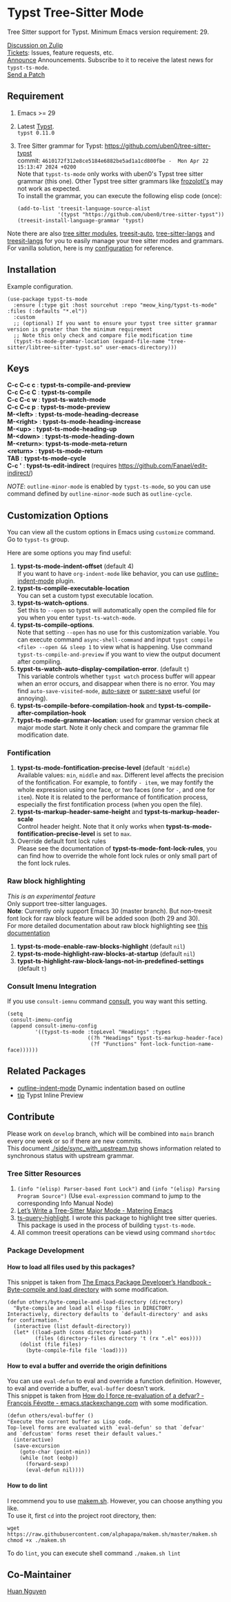 # Typst Tree-Sitter Mode

Tree Sitter support for Typst. Minimum Emacs version requirement: 29.  

[Discussion on Zulip](https://meow-place.zulipchat.com/)  
[Tickets](https://todo.sr.ht/~meow_king/typst-ts-mode): Issues, feature requests, etc.  
[Announce](https://lists.sr.ht/~meow_king/typst-ts-mode-announce) Announcements. Subscribe to it to receive the latest news for `typst-ts-mode`.  
[Send a Patch](https://lists.sr.ht/~meow_king/typst-ts-mode-dev)  

## Requirement

1. Emacs >= 29

2. Latest [Typst](https://github.com/typst/typst).  
`typst 0.11.0`

3. Tree Sitter grammar for Typst: https://github.com/uben0/tree-sitter-typst  
   commit: `4610172f312e8ce5184e6882be5ad1a1cd800fbe -  Mon Apr 22 15:13:47 2024 +0200`  
   Note that `typst-ts-mode` only works with uben0's Typst tree sitter grammar (this one). Other Typst tree sitter grammars like [frozolotl's](https://github.com/frozolotl/tree-sitter-typst) may not work as expected.  
   To install the grammar, you can execute the following elisp code (once):  

   ``` emacs-lisp
   (add-to-list 'treesit-language-source-alist
                '(typst "https://github.com/uben0/tree-sitter-typst"))
   (treesit-install-language-grammar 'typst)
   ```

Note there are also [tree sitter modules](https://github.com/casouri/tree-sitter-module), [treesit-auto](https://github.com/renzmann/treesit-auto), [tree-sitter-langs](https://github.com/emacs-tree-sitter/tree-sitter-langs) and [treesit-langs](https://github.com/kiennq/treesit-langs) for you to easily manage your tree sitter modes and grammars. For vanilla solution, here is my [configuration](https://github.com/Ziqi-Yang/.emacs.d/blob/main/languages/l-treesit.el) for reference.

## Installation

Example configuration.
``` emacs-lisp
(use-package typst-ts-mode
  :ensure (:type git :host sourcehut :repo "meow_king/typst-ts-mode" :files (:defaults "*.el"))
  :custom
  ;; (optional) If you want to ensure your typst tree sitter grammar version is greater than the minimum requirement
  ;; Note this only check and compare file modification time
  (typst-ts-mode-grammar-location (expand-file-name "tree-sitter/libtree-sitter-typst.so" user-emacs-directory)))
```

## Keys

**C-c C-c c**   : **typst-ts-compile-and-preview**  
**C-c C-c C**   : **typst-ts-compile**  
**C-c C-c w**   : **typst-ts-watch-mode**  
**C-c C-c p**   : **typst-ts-mode-preview**  
**M-\<left\>**  : **typst-ts-mode-heading-decrease**  
**M-\<right\>** : **typst-ts-mode-heading-increase**  
**M-\<up\>**    : **typst-ts-mode-heading-up**  
**M-\<down\>**  : **typst-ts-mode-heading-down**  
**M-\<return\>**: **typst-ts-mode-meta-return**  
**\<return\>**  : **typst-ts-mode-return**  
**TAB**         : **typst-ts-mode-cycle**  
**C-c '**       : **typst-ts-edit-indirect** (requires <https://github.com/Fanael/edit-indirect/>)

*NOTE*: `outline-minor-mode` is enabled by `typst-ts-mode`, so you can use command 
defined by `outline-minor-mode` such as `outline-cycle`.

## Customization Options

You can view all the custom options in Emacs using `customize` command. Go to `typst-ts` group.  

Here are some options you may find useful:  
1. **typst-ts-mode-indent-offset** (default 4)  
   If you want to have `org-indent-mode` like behavior, you can use [outline-indent-mode](https://sr.ht/~meow_king/outline-indent-mode/) plugin.
2. **typst-ts-compile-executable-location**  
   You can set a custom typst executable location.
3. **typst-ts-watch-options**.  
   Set this to `--open` so typst will automatically open the compiled file for you when you enter `typst-ts-watch-mode`.
4. **typst-ts-compile-options**.  
   Note that setting `--open` has no use for this customization variable. You can execute command `async-shell-command` and input `typst compile <file> --open && sleep 1` to view what is happening. Use command `typst-ts-compile-and-preview` if you want to view the output document after compiling.
5. **typst-ts-watch-auto-display-compilation-error**. (default `t`)  
   This variable controls whether `typst watch` process buffer will appear when an error occurs, and disappear when there is no error.
   You may find `auto-save-visited-mode`, [auto-save](https://github.com/manateelazycat/auto-save) or [super-save](https://github.com/bbatsov/super-save) useful (or annoying).
6. **typst-ts-compile-before-compilation-hook** and **typst-ts-compile-after-compilation-hook**  
7. **typst-ts-mode-grammar-location**: used for grammar version check at major mode start. Note it only check and compare the grammar file modification date.

### Fontification
1. **typst-ts-mode-fontification-precise-level** (default `'middle`)  
   Available values: `min`, `middle` and `max`. Different level affects the precision
   of the fontification. For example, to fontify `- item`, we may fontify the whole expression
   using one face, or two faces (one for `-`, and one for `item`). Note it is related to the performance of fontification process, especially the first fontification process (when you open the file).  
2. **typst-ts-markup-header-same-height** and **typst-ts-markup-header-scale**  
   Control header height. Note that it only works when **typst-ts-mode-fontification-precise-level**
   is set to `max`.
3. Override default font lock rules  
   Please see the documentation of **typst-ts-mode-font-lock-rules**, you can find 
   how to override the whole font lock rules or only small part of the font lock
   rules.

### Raw block highlighting
_This is an experimental feature_  
Only support tree-sitter languages.  
**Note**: Currently only support Emacs 30 (master branch). But non-treesit font lock for raw block feature will be added soon (both 29 and 30).  
For more detailed documentation about raw block highlighting see 
[this documentation](./doc/raw-block-highlighing.md)  
1. **typst-ts-mode-enable-raw-blocks-highlight** (default `nil`)  
2. **typst-ts-mode-highlight-raw-blocks-at-startup** (default `nil`)  
3. **typst-ts-highlight-raw-block-langs-not-in-predefined-settings** (default `t`)  

### Consult Imenu Integration
If you use `consult-iemnu`
command [consult](https://github.com/minad/consult), you way want this setting.
``` emacs-lisp
(setq
 consult-imenu-config
 (append consult-imenu-config
         '((typst-ts-mode :topLevel "Headings" :types
                          ((?h "Headings" typst-ts-markup-header-face)
                           (?f "Functions" font-lock-function-name-face))))))
```

## Related Packages

+ [outline-indent-mode](https://sr.ht/~meow_king/outline-indent-mode/) Dynamic indentation based on outline
+ [tip](https://git.sr.ht/~mafty/tip) Typst Inline Preview 

## Contribute

Please work on `develop` branch, which will be combined into `main` branch every one week or so if there are new commits.  
This document [./side/sync_with_upstream.typ](./side/sync_with_upstream.typ) shows information related to synchronous status with upstream grammar.

### Tree Sitter Resources
1. `(info "(elisp) Parser-based Font Lock")` and `(info "(elisp) Parsing Program Source")` (Use `eval-expression` command to jump to the corresponding Info Manual Node)
2. [Let’s Write a Tree-Sitter Major Mode - Matering Emacs](https://www.masteringemacs.org/article/lets-write-a-treesitter-major-mode)
3. [ts-query-highlight](https://sr.ht/~meow_king/ts-query-highlight/). I wrote this package to highlight tree sitter queries. This package is used in the process of building `typst-ts-mode`.
4. All common treesit operations can be viewd using command `shortdoc`

### Package Development

#### How to load all files used by this packages?
This snippet is taken from [The Emacs Package Developer’s Handbook - Byte-compile and load directory](https://github.com/alphapapa/emacs-package-dev-handbook?tab=readme-ov-file#byte-compile-and-load-directory) with some modification.

```emacs-lisp
(defun others/byte-compile-and-load-directory (directory)
  "Byte-compile and load all elisp files in DIRECTORY.
Interactively, directory defaults to `default-directory' and asks
for confirmation."
  (interactive (list default-directory))
  (let* ((load-path (cons directory load-path))
         (files (directory-files directory 't (rx ".el" eos))))
    (dolist (file files)
      (byte-compile-file file 'load))))
```
#### How to eval a buffer and override the origin definitions
You can use `eval-defun` to eval and override a function definition. However, to eval and override a buffer, `eval-buffer` doesn't work.  
This snippet is taken from [How do I force re-evaluation of a defvar? - François Févotte - emacs.stackexchange.com](https://emacs.stackexchange.com/a/2302) with some modification.

```emacs-lisp
(defun others/eval-buffer ()
"Execute the current buffer as Lisp code.
Top-level forms are evaluated with `eval-defun' so that `defvar'
and `defcustom' forms reset their default values."
  (interactive)
  (save-excursion
    (goto-char (point-min))
    (while (not (eobp))
      (forward-sexp)
      (eval-defun nil))))
```

#### How to do lint
I recommend you to use [makem.sh](https://github.com/alphapapa/makem.sh). However, you can choose anything you like.   
To use it, first `cd` into the project root directory, then: 
```emacs-lisp
wget https://raw.githubusercontent.com/alphapapa/makem.sh/master/makem.sh
chmod +x ./makem.sh
```
To do `lint`, you can execute shell command `./makem.sh lint`

## Co-Maintainer

[Huan Nguyen](https://sr.ht/~huan)
